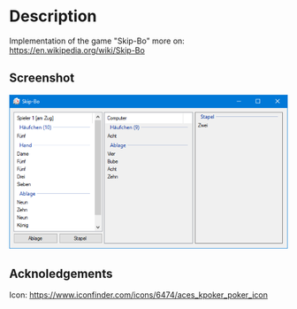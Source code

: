 # Description
Implementation of the game "Skip-Bo"
more on: https://en.wikipedia.org/wiki/Skip-Bo

## Screenshot

<p align="center">
  <img src="/screenshots/main.png">
</p>

## Acknoledgements
Icon: https://www.iconfinder.com/icons/6474/aces_kpoker_poker_icon